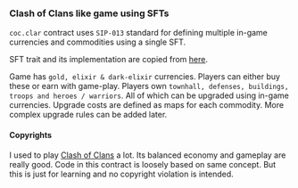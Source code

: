 ### Clash of Clans like game using SFTs

`coc.clar` contract uses `SIP-013` standard for defining multiple in-game currencies and commodities using a single SFT.

SFT trait and its implementation are copied from [here](https://github.com/MarvinJanssen/stx-semi-fungible-token).

Game has `gold, elixir & dark-elixir` currencies. Players can either buy these or earn with game-play. Players own `townhall, defenses, buildings, troops and heroes / warriors`. All of which can be upgraded using in-game currencies. Upgrade costs are defined as maps for each commodity. More complex upgrade rules can be added later.

#### Copyrights

I used to play [Clash of Clans](https://supercell.com/en/games/clashofclans/) a lot. Its balanced economy and gameplay are really good. Code in this contract is loosely based on same concept. But this is just for learning and no copyright violation is intended.
